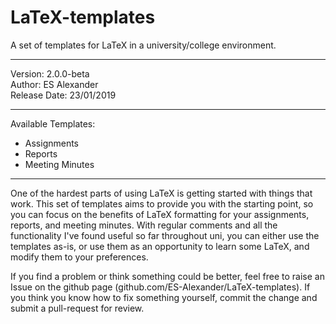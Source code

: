 # LaTeX-templates
A set of templates for LaTeX in a university/college environment.
_________________________________
 Version: 2.0.0-beta                 
 Author: ES Alexander         
 Release Date: 23/01/2019
_________________________________

Available Templates:
 - Assignments
 - Reports
 - Meeting Minutes

------------------------------

One of the hardest parts of using LaTeX is getting started with things that work. This set of templates aims to provide you with the starting point, so you can focus on the benefits of LaTeX formatting for your assignments, reports, and meeting minutes. With regular comments and all the functionality I've found useful so far throughout uni, you can either use the templates as-is, or use them as an opportunity to learn some LaTeX, and modify them to your preferences.

If you find a problem or think something could be better, feel free to raise an Issue on the github page (github.com/ES-Alexander/LaTeX-templates). If you think you know how to fix something yourself, commit the change and submit a pull-request for review. 
